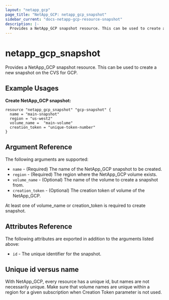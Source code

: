 ```yaml
---
layout: "netapp_gcp"
page_title: "NetApp_GCP: netapp_gcp_snapshot"
sidebar_current: "docs-netapp-gcp-resource-snapshot"
description: |-
  Provides a NetApp_GCP snapshot resource. This can be used to create a new snapshot on the CVS for GCP.
---
```


# netapp_gcp\_snapshot

Provides a NetApp_GCP snapshot resource. This can be used to create a new snapshot on the CVS for GCP.

## Example Usages

**Create NetApp_GCP snapshot:**

```
resource "netapp_gcp_snapshot" "gcp-snapshot" {
  name = "main-snapshot"
  region = "us-west2"
  volume_name =  "main-volume"
  creation_token = "unique-token-number"
}
```

## Argument Reference

The following arguments are supported:

* `name` - (Required) The name of the NetApp_GCP snapshot to be created.
* `region` - (Required) The region where the NetApp_GCP volume exists.
* `volume_name` - (Optional) The name of the volume to create a snapshot from.
* `creation_token` - (Optional) The creation token of volume of the NetApp_GCP.

 At least one of volume_name or creation_token is required to create snapshot.

## Attributes Reference

The following attributes are exported in addition to the arguments listed above:

* `id` - The unique identifier for the snapshot.

## Unique id versus name

With NetApp_GCP, every resource has a unique id, but names are not necessarily unique. Make sure that volume names are unique within a region for a given subscription when Creation Token parameter is not used.
